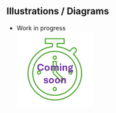 ## Illustrations / Diagrams

* Work in progress  
![work in progress](../../images/comingSoon.png "work in progress")
